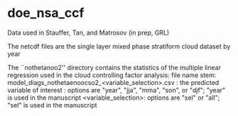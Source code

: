 # doe_nsa_ccf
Data used in Stauffer, Tan, and Matrosov (in prep, GRL)

The netcdf files are the single layer mixed phase stratiform cloud dataset by year

The ``nothetanoo2'' directory contains the statistics of the multiple linear regression used in the cloud controlling factor analysis:
file name stem: model_diags_nothetaenoocso2_<variable>_<season>_<variable_selection>.csv
<variable>: the predicted variable of interest
<season>: options are "year", "jja", "mma", "son", or "djf"; "year" is used in the manuscript
<variable_selection>: options are "sel" or "all"; "sel" is used in the manuscript

